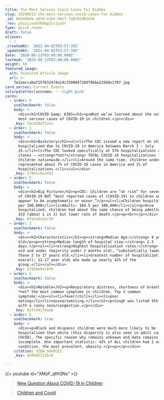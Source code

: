 ```yaml
---
title: The Most Serious Covid Cases For Kiddos
slug: 20200813-the-most-serious-covid-cases-for-kiddos
_id: 602466eb-a9fd-43e5-901f-7a8792d02e59
_rev: p5oiLzuoOfR9bp21r2yxUr
type: quick_reads
draft: false
aliases:
  - /
_createdAt: '2021-04-02T03:57:39Z'
_updatedAt: '2021-04-02T03:57:39Z'
date: '2020-08-13T03:40:00.000Z'
lastmod: '2020-08-13T03:40:00.000Z'
weight: 50
featured_image:
  alt: Featured Article Image
  url: >-
    7e2aaccabaf15f632474a14c339884728df9bbe22560x1707.jpg
card_series: Current Events
colorpaletteclassname: '--light-pink'
cards:
  - order: 0
    useCheckmark: false
    body: >-
      <div><h2>COVID &amp; KIDS</h2><p>What we’ve learned about the nation’s
      most serious cases of COVID-19 in children.</p></div>
    _key: 3acd50af52a1
  - order: 1
    useCheckmark: false
    body: >-
      <div><h2>Backstory</h2><ul><li>The CDC issued a new report on children
      hospitalized due to COVID-19 in America between March 1 – July
      25.</li><li>The CDC looked specifically at 576 hospitalizations across 14
      states – <strong>*not*</strong> TOTAL COVID-19 hospitalizations in
      children nationwide.</li><li>Around the same time, children under 18
      represented about 7% of COVID-19 cases in America and 1% of
      hospitalizations.</li></ul></div>
    _key: 27941c8a3493
  - order: 2
    useCheckmark: false
    body: >-
      <div><h2>Big Picture</h2><p>CDC: Children are “at risk” for severe cases
      of COVID-19 BUT “most reported cases of (COVID-19) in children under 18
      appear to be asymptomatic or minor.”</p><ul><li>Children hospitalized = 8
      per 100,000</li><li>Adults: 164.5 per 100,000</li></ul><p>Once
      hospitalized, children had about the same chance of being admitted to the
      ICU (about 1 in 3) but lower rate of death.</p><p><br></p></div>
    _key: 0fa2a62a2c50
  - order: 3
    useCheckmark: false
    body: >-
      <div><h2>Characteristics</h2><p><strong>Median Age:</strong> 8 years
      old</p><p><strong>Median length of hospital stay:</strong> 2.5
      days.</p><ul><li><strong>Highest hospitalization rates:</strong> 2 years
      old and under (majority under 2 months old); “substantially lower” in
      those 2 to 17 years old.</li><li>Greatest number of hospitalizations
      overall: 12-17 year olds who made up nearly 42% of the
      group.</li></ul></div>
    _key: 5f839e04c0f0
  - order: 4
    useCheckmark: false
    body: >-
      <div><h2>Notable</h2><p>Respiratory distress, shortness of breath were
      *not* the most common symptoms in children. Top 3 common
      symptoms:</p><ul><li>fever/chills</li><li>poor
      eating</li><li>nausea/vomiting.</li></ul><p>Cough was listed 4th along
      with a runny nose/congestion.</p></div>
    _key: 81fc44176aeb
  - order: 5
    useCheckmark: true
    body: >-
      <div><p>Black and Hispanic children were much more likely to be
      hospitalized than white (this disparity is also seen in adult cases of
      COVID). The specific reason why remains unknown and data remains
      incomplete. One important statistic: 42% of ALL children had 1 underlying
      condition, the most prevalent, obesity.</p><p></p></div>
    citation: VIEW SOURCES
    _key: dd4505713bc0

---
```

{{< youtube id="XMzF_qfH3Ns" >}}

> [New Question About COVID-19 in Children](https://smarthernews.com/new-question-about-covid-19-in-children/)





> [Children and Covid](https://smarthernews.com/children-and-covid/)